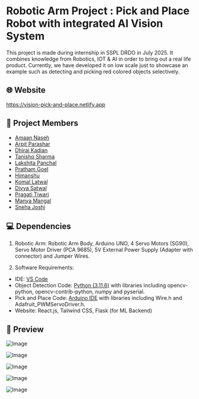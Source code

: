 # Robotic Arm Project : Pick and Place Robot with integrated AI Vision System

This project is made during internship in SSPL DRDO in July 2025. It combines knowledge from Robotics, IOT & AI in order to bring out a real life product. Currently, we have developed it on low scale just to showcase an example such as detecting and picking red colored objects selectively.

## 🌐 Website

https://vision-pick-and-place.netlify.app

## 👥 Project Members

- <a href="https://www.linkedin.com/in/amaan-naseh/">Amaan Naseh</a>
- <a href="https://www.linkedin.com/in/arpit-parashar-681b6027a/">Arpit Parashar</a>
- <a href="https://www.linkedin.com/in/dhiraj-kadian-0a766b292/">Dhiraj Kadian</a>
- <a href="https://www.linkedin.com/in/tanishq-sharma-0706a9289/">Tanishq Sharma</a>
- <a href="https://www.linkedin.com/in/lakshitapanchal">Lakshita Panchal</a>
- <a href="https://www.linkedin.com/in/prathamgoel18">Pratham Goel</a>
- <a href="https://www.linkedin.com/in/himanshu-7399ba343">Himanshu</a>
- <a href="https://www.linkedin.com/in/komallatwal">Komal Latwal</a>
- <a href="https://www.linkedin.com/in/divya-satwal">Divya Satwal</a>
- <a href="https://www.linkedin.com/in/pragati-tiwari-503407265">Pragati Tiwari</a>
- <a href="https://www.linkedin.com/in/manyamangla">Manya Mangal</a>
- <a href="https://www.linkedin.com/in/sneha-joshi-374a9826b/">Sneha Joshi</a>

## 💻 Dependencies

1. Robotic Arm: Robotic Arm Body, Arduino UNO, 4 Servo Motors (SG90), Servo Motor Driver (PCA 9685), 5V External Power Supply (Adapter with connector) and Jumper Wires.

2. Software Requirements:

- IDE: <a href="https://code.visualstudio.com/download">VS Code</a>
- Object Detection Code: <a href="https://www.python.org/downloads/release/python-3116">Python (3.11.6)</a> with libraries including opencv-python, opencv-contrib-python, numpy and pyserial.
- Pick and Place Code: <a href="https://www.arduino.cc/en/software/">Arduino IDE</a> with libraries including Wire.h and Adafruit_PWMServoDriver.h.
- Website: React.js, Tailwind CSS, Flask (for ML Backend)

## 🦾 Preview

![Image](https://github.com/user-attachments/assets/3714d458-101b-4c54-ae2b-74521c09cc99)

![Image](https://github.com/user-attachments/assets/29ff2136-a718-4a6f-ac53-3890087d5f65)

![Image](https://github.com/user-attachments/assets/43fec68c-f9dd-48f4-9717-969f2a9daf38)

![Image](https://github.com/user-attachments/assets/cce41170-6876-4a8d-a5cc-57fc9df4a68f)

![Image](https://github.com/user-attachments/assets/e059541b-9207-4d02-90db-b68def09329e)
